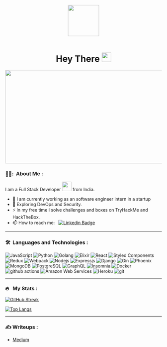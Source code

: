 
<p align="center"><img src="https://media.giphy.com/media/VTtANKl0beDFQRLDTh/giphy.gif" width="100"/></p>


<p align="center"><img src="https://komarev.com/ghpvc/?username=Nikhil-dev13&style=flat-square&color=blue" alt=""></p>

<h1 align="center">Hey There <img src="https://media.giphy.com/media/hvRJCLFzcasrR4ia7z/giphy.gif" width="30px"></h1>

<p align="center"><img src="https://media.giphy.com/media/dWesBcTLavkZuG35MI/giphy.gif" width="600" height="300"  /></p>

### 👨‍💻: &nbsp;About Me :

I am a Full Stack Developer <img src="https://media.giphy.com/media/WUlplcMpOCEmTGBtBW/giphy.gif" width="30"> from India.

- 🔭 I am currently working as an software engineer intern in a startup
- 🌱 Exploring DevOps and Security.
- ⚡ In my free time I solve challenges and boxes on TryHackMe and HackTheBox.
- 📫 How to reach me: &nbsp; [![Linkedin Badge](https://img.shields.io/badge/-NikhilChacko-blue?style=flat&logo=Linkedin&logoColor=white)](https://www.linkedin.com/in/nikhil-chacko-2b811b1a6/)

---

### 🛠 &nbsp;Languages and Technologies :

<p>
   <img alt="JavaScript" src="https://img.shields.io/badge/-JavaScript-EAD41C?style=flat-square&logo=javascript&logoColor=white" />
   <img alt="Python" src="https://img.shields.io/badge/-Python-6E98C0?style=flat-square&logo=javascript&logoColor=white" />
  <img alt="Golang" src="https://img.shields.io/badge/-Golang-74CEDD?style=flat-square&logo=go&logoColor=white">
  <img alt="Elixir" src="https://img.shields.io/badge/-Elixir-74CEDD?style=flat-square&logo=elixir&logoColor=white">
  <img alt="React" src="https://img.shields.io/badge/-React-45b8d8?style=flat-square&logo=react&logoColor=white" />
  <img alt="Styled Components" src="https://img.shields.io/badge/-Styled_Components-db7092?style=flat-square&logo=styled-components&logoColor=white" />
  <img alt="Redux" src="https://img.shields.io/badge/-Redux-764ABC?style=flat-square&logo=redux&logoColor=white" />
  <img alt="Webpack" src="https://img.shields.io/badge/-Webpack-8DD6F9?style=flat-square&logo=webpack&logoColor=white" /> 
  <img alt="Nodejs" src="https://img.shields.io/badge/-Nodejs-43853d?style=flat-square&logo=Node.js&logoColor=white" />
  <img alt="Expressjs" src="https://img.shields.io/badge/-Expressjs-F2F2F2?style=flat-square&logo=express&logoColor=white" />
  <img alt="Django" src="https://img.shields.io/badge/-Django-092C1E?style=flat-square&logo=django&logoColor=white" />
  <img alt="Gin" src="https://img.shields.io/badge/-Gin-66686D?style=flat-square&logo=gonic&logoColor=white" />
  <img alt="Phoenix" src="https://img.shields.io/badge/-Phoenix-E55121?style=flat-square&logo=phoenix&logoColor=white" />
  <img alt="MongoDB" src="https://img.shields.io/badge/-MongoDB-13aa52?style=flat-square&logo=mongodb&logoColor=white" />
  <img alt="PostgreSQL" src="https://img.shields.io/badge/-PostgreSQL-30628A?style=flat-square&logo=postgresql&logoColor=white" />
  <img alt="GraphQL" src="https://img.shields.io/badge/-GraphQL-E10098?style=flat-square&logo=graphql&logoColor=white" />
  <img alt="Insomnia" src="https://img.shields.io/badge/-Insomnia-5849BE?style=flat-square&logo=insomnia&logoColor=white" />

  <img alt="Docker" src="https://img.shields.io/badge/-Docker-46a2f1?style=flat-square&logo=docker&logoColor=white" />
  <img alt="github actions" src="https://img.shields.io/badge/-Github_Actions-2088FF?style=flat-square&logo=github-actions&logoColor=white" />
  <img alt="Amazon Web Services" src="https://img.shields.io/badge/-AWS-1a73e8?style=flat-square&logo=amazon&logoColor=white" />

  <img alt="Heroku" src="https://img.shields.io/badge/-Heroku-430098?style=flat-square&logo=heroku&logoColor=white" />

  <img alt="git" src="https://img.shields.io/badge/-Git-F05032?style=flat-square&logo=git&logoColor=white" />
</p>

---

### 🔥 &nbsp; My Stats :
[![GitHub Streak](http://github-readme-streak-stats.herokuapp.com?user=Nikhil-dev13&theme=dark&background=000000)](https://git.io/streak-stats)

[![Top Langs](https://github-readme-stats.vercel.app/api/top-langs/?username=Nikhil-dev13&layout=compact&theme=vision-friendly-dark)](https://github.com/anuraghazra/github-readme-stats)

---

### ✍️ Writeups : 
- [Medium](https://medium.com/@nikhil13012000)
